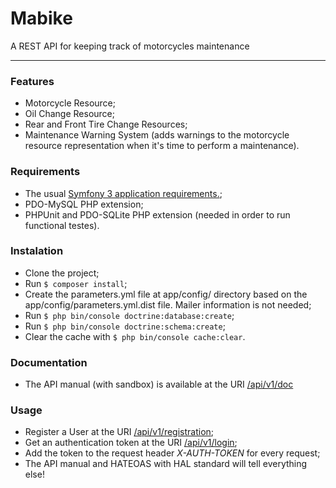 Mabike
======
A REST API for keeping track of motorcycles maintenance 

--------
### Features
- Motorcycle Resource;
- Oil Change Resource;
- Rear and Front Tire Change Resources;
- Maintenance Warning System  (adds warnings to the motorcycle resource representation when it's time to perform a maintenance).

### Requirements
- The usual [Symfony 3 application requirements.](http://symfony.com/doc/3.0/reference/requirements.html);
- PDO-MySQL PHP extension;
- PHPUnit and PDO-SQLite PHP extension (needed in order to run functional testes).

### Instalation
- Clone the project;
- Run ``` $ composer install ```;
- Create the parameters.yml file at app/config/ directory based on the app/config/parameters.yml.dist file. Mailer information is not needed;
- Run ``` $ php bin/console doctrine:database:create ```;
- Run ``` $ php bin/console doctrine:schema:create ```;
- Clear the cache with ``` $ php bin/console cache:clear ```.

### Documentation
- The API manual (with sandbox) is available at the URI [/api/v1/doc](/api/v1/doc)

### Usage
- Register a User at the URI [/api/v1/registration](/api/v1/registration);
- Get an authentication token at the URI  [/api/v1/login](/api/v1/login);
- Add the token to the request header *X-AUTH-TOKEN* for every request;
- The API manual and HATEOAS with HAL standard will tell everything else!

